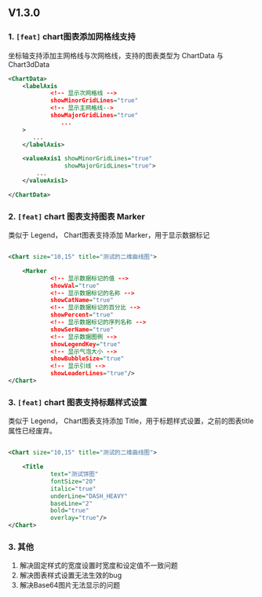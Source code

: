 ## V1.3.0

### 1. `[feat]` chart图表添加网格线支持
坐标轴支持添加主网格线与次网格线，支持的图表类型为 ChartData 与 Chart3dData
```xml
<ChartData>
    <labelAxis 
            <!-- 显示次网格线 -->
            showMinorGridLines="true"
            <!-- 显示主网格线-->
            showMajorGridLines="true"
               ...
    >
       ...
    </labelAxis>

    <valueAxis1 showMinorGridLines="true"
                showMajorGridLines="true">
        ...
    </valueAxis1>

</ChartData>
```

### 2. `[feat]` chart 图表支持图表 Marker
类似于 Legend， Chart图表支持添加 Marker，用于显示数据标记

```xml

<Chart size="10,15" title="测试的二维曲线图">

    <Marker
            <!-- 显示数据标记的值 -->
            showVal="true"
            <!-- 显示数据标记的名称 -->
            showCatName="true"
            <!-- 显示数据标记的百分比 -->
            showPercent="true"
            <!-- 显示数据标记的序列名称 -->
            showSerName="true"
            <!-- 显示数据图例 -->
            showLegendKey="true"
            <!-- 显示气泡大小 -->
            showBubbleSize="true"
            <!-- 显示引线 -->
            showLeaderLines="true"/>
</Chart>
```

### 3. `[feat]` chart 图表支持标题样式设置
类似于 Legend， Chart图表支持添加 Title，用于标题样式设置，之前的图表title属性已经废弃。
```xml

<Chart size="10,15" title="测试的二维曲线图">

    <Title
            text="测试饼图"
            fontSize="20"
            italic="true"
            underLine="DASH_HEAVY"
            baseLine="2"
            bold="true"
            overlay="true"/>
</Chart>
```
   
### 3. 其他
1. 解决固定样式的宽度设置时宽度和设定值不一致问题
2. 解决图表样式设置无法生效的bug
3. 解决Base64图片无法显示的问题